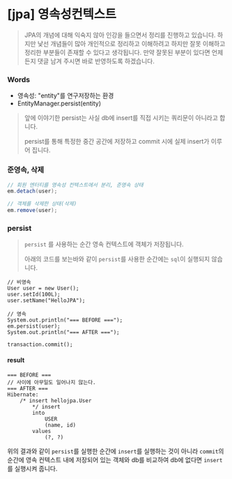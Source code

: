 # [jpa] 영속성컨텍스트

> JPA의 개념에 대해 익숙지 않아 인강을 들으면서 정리를 진행하고 있습니다. 하지만 낯선 개념들이 많아 개인적으로 정리하고 이해하려고 하지만 잘못 이해하고 정리한 부분들이 존재할 수 있다고 생각됩니다. 만약 잘못된 부분이 있다면 언제든지 댓글 남겨 주시면 바로 반영하도록 하겠습니다.



### Words

- 영속성: "entity"를 연구저장하는 환경
- EntityManager.persist(entity)

> 앞에 이야기한 persist는 사실 db에 insert를 직접 시키는 쿼리문이 아니라고 합니다.
>
> persist를 통해 특정한 중간 공간에 저장하고 commit 시에 실제 insert가 이루어 집니다.

### 준영속, 삭제

```java
// 회원 엔터티를 영속성 컨텍스트에서 분리, 준영속 상태
em.detach(user);

// 객체를 삭제한 상태(삭제)
em.remove(user);
```



### persist

> ```persist``` 를 사용하는 순간 영속 컨텍스트에 객체가 저장됩니다.
>
> 아래의 코드를 보는바와 같이 ```persist```를 사용한 순간에는 ```sql```이 실행되지 않습니다.

```\
// 비영속
User user = new User();
user.setId(100L);
user.setName("HelloJPA");

// 영속
System.out.println("=== BEFORE ===");
em.persist(user);
System.out.println("=== AFTER ===");

transaction.commit();
```

#### result

```
=== BEFORE ===
// 사이에 아무일도 일어나지 않는다.
=== AFTER ===
Hibernate: 
    /* insert hellojpa.User
        */ insert 
        into
            USER
            (name, id) 
        values
            (?, ?)
```

위의 결과와 같이 ```persist```를 실행한 순간에 ```insert```를 실행하는 것이 아니라 ```commit```의 순간에 영속 컨텍스트 내에 저장되어 있는 객체와 db를 비교하여 db에 없다면 ```insert```를 실행시켜 줍니다.



